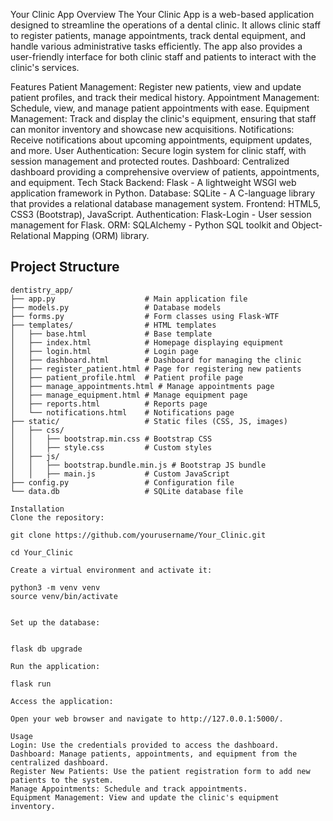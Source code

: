 Your Clinic App
Overview
The Your Clinic App is a web-based application designed to streamline the operations of a dental clinic. It allows clinic staff to register patients, manage appointments, track dental equipment, and handle various administrative tasks efficiently. The app also provides a user-friendly interface for both clinic staff and patients to interact with the clinic's services.

Features
Patient Management: Register new patients, view and update patient profiles, and track their medical history.
Appointment Management: Schedule, view, and manage patient appointments with ease.
Equipment Management: Track and display the clinic's equipment, ensuring that staff can monitor inventory and showcase new acquisitions.
Notifications: Receive notifications about upcoming appointments, equipment updates, and more.
User Authentication: Secure login system for clinic staff, with session management and protected routes.
Dashboard: Centralized dashboard providing a comprehensive overview of patients, appointments, and equipment.
Tech Stack
Backend: Flask - A lightweight WSGI web application framework in Python.
Database: SQLite - A C-language library that provides a relational database management system.
Frontend: HTML5, CSS3 (Bootstrap), JavaScript.
Authentication: Flask-Login - User session management for Flask.
ORM: SQLAlchemy - Python SQL toolkit and Object-Relational Mapping (ORM) library.
## Project Structure

```plaintext
dentistry_app/
├── app.py                    # Main application file
├── models.py                 # Database models
├── forms.py                  # Form classes using Flask-WTF
├── templates/                # HTML templates
│   ├── base.html             # Base template
│   ├── index.html            # Homepage displaying equipment
│   ├── login.html            # Login page
│   ├── dashboard.html        # Dashboard for managing the clinic
│   ├── register_patient.html # Page for registering new patients
│   ├── patient_profile.html  # Patient profile page
│   ├── manage_appointments.html # Manage appointments page
│   ├── manage_equipment.html # Manage equipment page
│   ├── reports.html          # Reports page
│   └── notifications.html    # Notifications page
├── static/                   # Static files (CSS, JS, images)
│   ├── css/
│   │   ├── bootstrap.min.css # Bootstrap CSS
│   │   ├── style.css         # Custom styles
│   ├── js/
│   │   ├── bootstrap.bundle.min.js # Bootstrap JS bundle
│   │   ├── main.js           # Custom JavaScript
├── config.py                 # Configuration file
└── data.db                   # SQLite database file

Installation
Clone the repository:

git clone https://github.com/yourusername/Your_Clinic.git

cd Your_Clinic

Create a virtual environment and activate it:

python3 -m venv venv
source venv/bin/activate


Set up the database:


flask db upgrade

Run the application:

flask run

Access the application:

Open your web browser and navigate to http://127.0.0.1:5000/.

Usage
Login: Use the credentials provided to access the dashboard.
Dashboard: Manage patients, appointments, and equipment from the centralized dashboard.
Register New Patients: Use the patient registration form to add new patients to the system.
Manage Appointments: Schedule and track appointments.
Equipment Management: View and update the clinic's equipment inventory.
